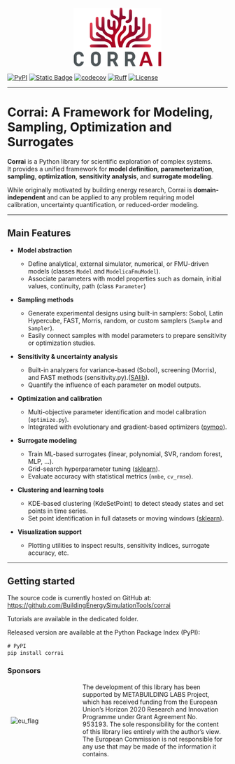 <p align="center">
  <img src="https://raw.githubusercontent.com/BuildingEnergySimulationTools/corrai/main/logo_corrai.svg" alt="CorrAI" width="200"/>
</p>


[![PyPI](https://img.shields.io/pypi/v/corrai?label=pypi%20package)](https://pypi.org/project/corrai/)
[![Static Badge](https://img.shields.io/badge/python-3.10_%7C_3.12-blue)](https://pypi.org/project/corrai/)
[![codecov](https://codecov.io/gh/BuildingEnergySimulationTools/corrai/branch/main/graph/badge.svg?token=F51O9CXI61)](https://codecov.io/gh/BuildingEnergySimulationTools/corrai)
[![Ruff](https://img.shields.io/endpoint?url=https://raw.githubusercontent.com/astral-sh/ruff/main/assets/badge/v2.json)](https://github.com/astral-sh/ruff)
[![License](https://img.shields.io/badge/License-BSD_3--Clause-blue.svg)](https://opensource.org/licenses/BSD-3-Clause)

---

# Corrai: A Framework for Modeling, Sampling, Optimization and Surrogates

**Corrai** is a Python library for scientific exploration of complex systems.  
It provides a unified framework for **model definition**, **parameterization**, **sampling**, **optimization**, **sensitivity analysis**, and **surrogate modeling**.  

While originally motivated by building energy research, Corrai is **domain-independent** and can be applied to any problem requiring model calibration, uncertainty quantification, or reduced-order modeling.

---

## Main Features

- **Model abstraction**  
  - Define analytical, external simulator, numerical, or FMU-driven models (classes `Model` and `ModelicaFmuModel`).  
  - Associate parameters with model properties such as domain, initial values, continuity,  path  (class `Parameter`)

- **Sampling methods**
  - Generate experimental designs using built-in samplers: Sobol, Latin Hypercube, FAST, Morris, random, or custom samplers (`Sample` and `Sampler`). 
  - Easily connect samples with model parameters to prepare sensitivity or optimization studies.

- **Sensitivity & uncertainty analysis**
  - Built-in analyzers for variance-based (Sobol), screening (Morris), and FAST methods (sensitivity.py).([SAlib](https://salib.readthedocs.io/en/latest/)).  
  - Quantify the influence of each parameter on model outputs.  
  
- **Optimization and calibration**  
  - Multi-objective parameter identification and model calibration (`optimize.py`).  
  - Integrated with evolutionary and gradient-based optimizers ([pymoo](https://pymoo.org/)).  

- **Surrogate modeling**  
  - Train ML-based surrogates (linear, polynomial, SVR, random forest, MLP, …).
  - Grid-search hyperparameter tuning ([sklearn](https://scikit-learn.org/stable/)).
  - Evaluate accuracy with statistical metrics (`nmbe`, `cv_rmse`).   

- **Clustering and learning tools**
  - KDE-based clustering (KdeSetPoint) to detect steady states and set points in time series. 
  - Set point identification in full datasets or moving windows ([sklearn](https://scikit-learn.org/stable/)).

- **Visualization support**  
  - Plotting utilities to inspect results, sensitivity indices, surrogate accuracy, etc.

---
## Getting started

The source code is currently hosted on GitHub
at: https://github.com/BuildingEnergySimulationTools/corrai

Tutorials are available in the dedicated folder.

Released version are available at the Python Package Index (PyPI):

```
# PyPI
pip install corrai
```

### Sponsors
<table style="border-collapse: collapse;">
<tr style="border: 1px solid transparent;">
<td width="150" >
<img src="https://upload.wikimedia.org/wikipedia/commons/b/b7/Flag_of_Europe.svg" alt="eu_flag" width="150"/>
</td>
<td>
The development of this library has been supported by METABUILDING LABS Project, which
has received funding from the European Union’s Horizon 2020 Research and Innovation
Programme under Grant Agreement No. 953193. The sole responsibility for the content of
this library lies entirely with the author’s view. The European Commission is not
responsible for any use that may be made of the information it contains. 
</td>
</tr>
</table>



